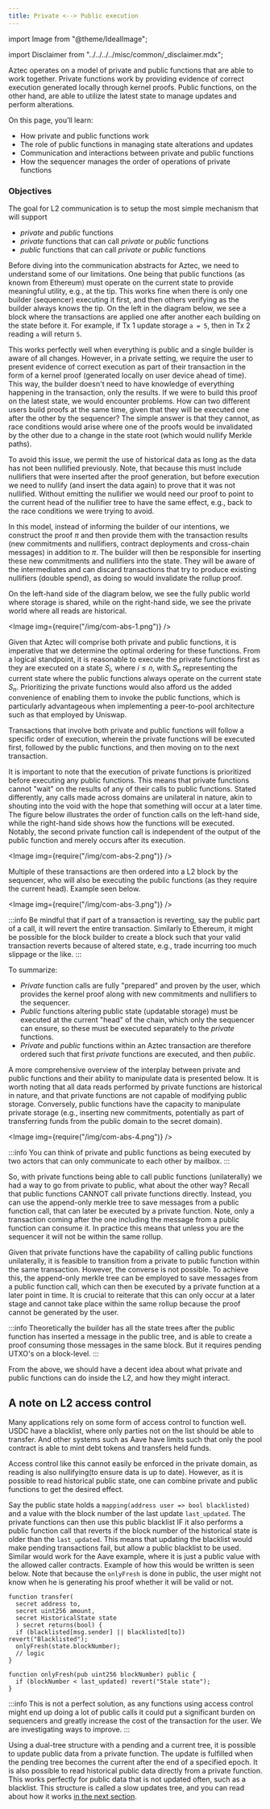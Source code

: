 ```yaml
---
title: Private <--> Public execution
---
```


import Image from "@theme/IdealImage";

import Disclaimer from "../../../../misc/common/\_disclaimer.mdx";

<Disclaimer/>

Aztec operates on a model of private and public functions that are able to work together. Private functions work by providing evidence of correct execution generated locally through kernel proofs. Public functions, on the other hand, are able to utilize the latest state to manage updates and perform alterations.

On this page, you’ll learn:

- How private and public functions work
- The role of public functions in managing state alterations and updates
- Communication and interactions between private and public functions
- How the sequencer manages the order of operations of private functions

### Objectives

The goal for L2 communication is to setup the most simple mechanism that will support

- _private_ and _public_ functions
- _private_ functions that can call _private_ or _public_ functions
- _public_ functions that can call _private_ or _public_ functions

Before diving into the communication abstracts for Aztec, we need to understand some of our limitations. One being that public functions (as known from Ethereum) must operate on the current state to provide meaningful utility, e.g., at the tip.
This works fine when there is only one builder (sequencer) executing it first, and then others verifying as the builder always knows the tip. On the left in the diagram below, we see a block where the transactions are applied one after another each building on the state before it. For example, if Tx 1 update storage `a = 5`, then in Tx 2 reading `a` will return `5`.

This works perfectly well when everything is public and a single builder is aware of all changes. However, in a private setting, we require the user to present evidence of correct execution as part of their transaction in the form of a kernel proof (generated locally on user device ahead of time). This way, the builder doesn't need to have knowledge of everything happening in the transaction, only the results. If we were to build this proof on the latest state, we would encounter problems. How can two different users build proofs at the same time, given that they will be executed one after the other by the sequencer? The simple answer is that they cannot, as race conditions would arise where one of the proofs would be invalidated by the other due to a change in the state root (which would nullify Merkle paths).

To avoid this issue, we permit the use of historical data as long as the data has not been nullified previously. Note, that because this must include nullifiers that were inserted after the proof generation, but before execution we need to nullify (and insert the data again) to prove that it was not nullified. Without emitting the nullifier we would need our proof to point to the current head of the nullifier tree to have the same effect, e.g., back to the race conditions we were trying to avoid.

In this model, instead of informing the builder of our intentions, we construct the proof $\pi$ and then provide them with the transaction results (new commitments and nullifiers, contract deployments and cross-chain messages) in addition to $\pi$. The builder will then be responsible for inserting these new commitments and nullifiers into the state. They will be aware of the intermediates and can discard transactions that try to produce existing nullifiers (double spend), as doing so would invalidate the rollup proof.

On the left-hand side of the diagram below, we see the fully public world where storage is shared, while on the right-hand side, we see the private world where all reads are historical.

<Image img={require("/img/com-abs-1.png")} />

Given that Aztec will comprise both private and public functions, it is imperative that we determine the optimal ordering for these functions. From a logical standpoint, it is reasonable to execute the private functions first as they are executed on a state $S_i$, where $i \le n$, with $S_n$ representing the current state where the public functions always operate on the current state $S_n$. Prioritizing the private functions would also afford us the added convenience of enabling them to invoke the public functions, which is particularly advantageous when implementing a peer-to-pool architecture such as that employed by Uniswap.

Transactions that involve both private and public functions will follow a specific order of execution, wherein the private functions will be executed first, followed by the public functions, and then moving on to the next transaction.

It is important to note that the execution of private functions is prioritized before executing any public functions. This means that private functions cannot "wait" on the results of any of their calls to public functions. Stated differently, any calls made across domains are unilateral in nature, akin to shouting into the void with the hope that something will occur at a later time. The figure below illustrates the order of function calls on the left-hand side, while the right-hand side shows how the functions will be executed. Notably, the second private function call is independent of the output of the public function and merely occurs after its execution.

<Image img={require("/img/com-abs-2.png")} />

Multiple of these transactions are then ordered into a L2 block by the sequencer, who will also be executing the public functions (as they require the current head). Example seen below.

<Image img={require("/img/com-abs-3.png")} />

:::info
Be mindful that if part of a transaction is reverting, say the public part of a call, it will revert the entire transaction. Similarly to Ethereum, it might be possible for the block builder to create a block such that your valid transaction reverts because of altered state, e.g., trade incurring too much slippage or the like.
:::

To summarize:

- _Private_ function calls are fully "prepared" and proven by the user, which provides the kernel proof along with new commitments and nullifiers to the sequencer.
- _Public_ functions altering public state (updatable storage) must be executed at the current "head" of the chain, which only the sequencer can ensure, so these must be executed separately to the _private_ functions.
- _Private_ and _public_ functions within an Aztec transaction are therefore ordered such that first _private_ functions are executed, and then _public_.

A more comprehensive overview of the interplay between private and public functions and their ability to manipulate data is presented below. It is worth noting that all data reads performed by private functions are historical in nature, and that private functions are not capable of modifying public storage. Conversely, public functions have the capacity to manipulate private storage (e.g., inserting new commitments, potentially as part of transferring funds from the public domain to the secret domain).

<Image img={require("/img/com-abs-4.png")} />

:::info
You can think of private and public functions as being executed by two actors that can only communicate to each other by mailbox.
:::

So, with private functions being able to call public functions (unilaterally) we had a way to go from private to public, what about the other way? Recall that public functions CANNOT call private functions directly. Instead, you can use the append-only merkle tree to save messages from a public function call, that can later be executed by a private function. Note, only a transaction coming after the one including the message from a public function can consume it. In practice this means that unless you are the sequencer it will not be within the same rollup.

Given that private functions have the capability of calling public functions unilaterally, it is feasible to transition from a private to public function within the same transaction. However, the converse is not possible. To achieve this, the append-only merkle tree can be employed to save messages from a public function call, which can then be executed by a private function at a later point in time. It is crucial to reiterate that this can only occur at a later stage and cannot take place within the same rollup because the proof cannot be generated by the user.

:::info
Theoretically the builder has all the state trees after the public function has inserted a message in the public tree, and is able to create a proof consuming those messages in the same block. But it requires pending UTXO's on a block-level.
:::

From the above, we should have a decent idea about what private and public functions can do inside the L2, and how they might interact.

## A note on L2 access control

Many applications rely on some form of access control to function well. USDC have a blacklist, where only parties not on the list should be able to transfer. And other systems such as Aave have limits such that only the pool contract is able to mint debt tokens and transfers held funds.

Access control like this cannot easily be enforced in the private domain, as reading is also nullifying(to ensure data is up to date). However, as it is possible to read historical public state, one can combine private and public functions to get the desired effect.

Say the public state holds a `mapping(address user => bool blacklisted)` and a value with the block number of the last update `last_updated`. The private functions can then use this public blacklist IF it also performs a public function call that reverts if the block number of the historical state is older than the `last_updated`. This means that updating the blacklist would make pending transactions fail, but allow a public blacklist to be used. Similar would work for the Aave example, where it is just a public value with the allowed caller contracts. Example of how this would be written is seen below. Note that because the `onlyFresh` is done in public, the user might not know when he is generating his proof whether it will be valid or not.

```solidity
function transfer(
  secret address to,
  secret uint256 amount,
  secret HistoricalState state
  ) secret returns(bool) {
  if (blacklisted[msg.sender] || blacklisted[to]) revert("Blacklisted");
  onlyFresh(state.blockNumber);
  // logic
}

function onlyFresh(pub uint256 blockNumber) public {
  if (blockNumber < last_updated) revert("Stale state");
}
```

:::info
This is not a perfect solution, as any functions using access control might end up doing a lot of public calls it could put a significant burden on sequencers and greatly increase the cost of the transaction for the user. We are investigating ways to improve.
:::

Using a dual-tree structure with a pending and a current tree, it is possible to update public data from a private function. The update is fulfilled when the pending tree becomes the current after the end of a specified epoch. It is also possible to read historical public data directly from a private function. This works perfectly for public data that is not updated often, such as a blacklist. This structure is called a slow updates tree, and you can read about how it works [in the next section](./slow_updates_tree.md).
